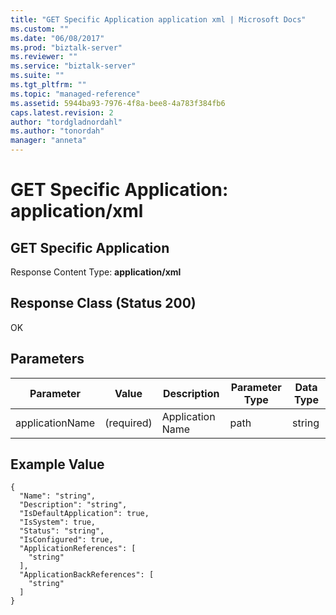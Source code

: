 ```yaml
---
title: "GET Specific Application application xml | Microsoft Docs"
ms.custom: ""
ms.date: "06/08/2017"
ms.prod: "biztalk-server"
ms.reviewer: ""
ms.service: "biztalk-server"
ms.suite: ""
ms.tgt_pltfrm: ""
ms.topic: "managed-reference"
ms.assetid: 5944ba93-7976-4f8a-bee8-4a783f384fb6
caps.latest.revision: 2
author: "tordgladnordahl"
ms.author: "tonordah"
manager: "anneta"
---
```

# GET Specific Application: application/xml
## GET Specific Application

  Response Content Type: **application/xml**
  
Response Class (Status 200)
---

OK



Parameters
---



Parameter  |Value  |Description  |Parameter Type |Data Type 
---------|---------|---------|---------|---------
applicationName |(required) |Application Name |path      |string   | 



Example Value
---

```
{
  "Name": "string",
  "Description": "string",
  "IsDefaultApplication": true,
  "IsSystem": true,
  "Status": "string",
  "IsConfigured": true,
  "ApplicationReferences": [
    "string"
  ],
  "ApplicationBackReferences": [
    "string"
  ]
}
```